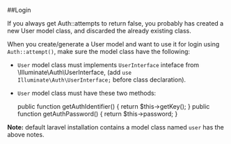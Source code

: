 ##Login

If you always get Auth::attempts to return false, you probably has created a new User model class, and discarded the already existing class.

When you create/generate a User model and want to use it for login using `Auth::attempt()`, make sure the model class have the following:

* `User` model class must implements `UserInterface` inteface from \Illuminate\Auth\UserInterface, (add `use Illuminate\Auth\UserInterface;` before class declaration).
* `User` model class must have these two methods:

    public function getAuthIdentifier() {
    	return $this->getKey();
    }
    public function getAuthPassword() {
    	return $this->password;
    }

**Note:** default laravel installation contains a model class named `user` has the above notes.
